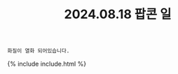 ﻿---
title: 2024.08.18 팝콘 일
categories: [2024, 행사, 코스프레]
comments: false
model: [
    "seoulpopcon240818_KIMPALUT",
    "seoulpopcon240818_Yosoming",
    "seoulpopcon240818_ga_teaurrr",
    "seoulpopcon240818_anonymos_non",
    "seoulpopcon240818_cos_niRin_8",
    "seoulpopcon240818_DODAM__C",
    "seoulpopcon240818_DODAM__C+didduddl",
    "seoulpopcon240818_poison_rose_kr",
    "seoulpopcon240818_jopabpa",
    "seoulpopcon240818_rollingdust8",
    "seoulpopcon240818_manbabaran",
    "seoulpopcon240818_shamongus_290",
    "seoulpopcon240818_gimchan21267550",
    "seoulpopcon240818_dolmeng_s",
    "seoulpopcon240818_F_tok2U",
    "seoulpopcon240818_utau6607",
    "seoulpopcon240818_yeccchanS2",
    "seoulpopcon240818_Universe_munG",
    "seoulpopcon240818_YooNoCos",
    "seoulpopcon240818_GizmoCosmic",
    "seoulpopcon240818_Ch1chi1104",
    "seoulpopcon240818_cardicardii",
    "seoulpopcon240818_okaniaru1029",
    "seoulpopcon240818_KuuuoO_oO",
    "seoulpopcon240818_h12oho",
]
thumbnail: /assets/img/2024/08-18/KIMPA/GVpBBDRbgAMvkZk.webp
---

`화질이 열화 되어있습니다.`

{% include include.html %}

<!--
트위터 호 h12oho 
이메일 AliS1998 
이메일 clara070103 
인스타 empcosmicgizmo 
인스타 gratiacos 
인스타 poison_rose_kr 
인스타 pop.redhood 
트위터 cardicardii 
트위터 COCO 4240finetree 
트위터 DODAM DODAM__C 
트위터 F F_tok2U 
트위터 heavy_oxo 
트위터 KIMPA KIMPALUT 
트위터 non anonymos_non 
트위터 Yo소밍 Yosoming 
트위터 갸또 ga_teaurrr 
트위터 꾸foxx _kukufoxx 
트위터 니린 cos_niRin_8 
트위터 도리 
트위터 로라 
트위터 룽 Rung_cos 
트위터 말차당고 
트위터 먼지 
트위터 뱅 
트위터 베베 verdidaldal 
트위터 서원 shamongus_290 
트위터 센티쿠크 edwd695 
트위터 송송 song_cos05 
트위터 승란 
트위터 여우땅 utau6607 
트위터 예니 qwertyeni 
트위터 예찬 yeccchanS2 
트위터 우주의먼지 
트위터 유노 
트위터 유메 
트위터 임률희 ryulheecos 
트위터 제임스본 
트위터 제임스본&k허니 
트위터 주인 COOLNYANGE 
트위터 지효 Ji_2H5 
트위터 쨈 jjamjohnmat 
트위터 치치 
트위터 카룬 
트위터 카소 
트위터 쿠오 KuuuoO_oO 
트위터 플라잉바나나 jaecheng_priv 
트위터 핑크 
트위터 핑크&COCO 
트위터 현우 hyunwoo10715
-->
